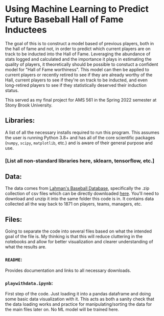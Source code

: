 # Using Machine Learning to Predict Future Baseball Hall of Fame Inductees
The goal of this is to construct a model based of previous players, both in the hall of fame and not, in order to predict which current players are on track to be inducted into the Hall of Fame. Leveraging the abundance of stats logged and calculated and the importance it plays in estimating the quality of players, it theoretically should be possible to constuct a confident model for "Hall of Fame worthiness". This model can then be applied to current players or recently retired to see if they are already worthy of the Hall, current players to see if they're on track to be inducted, and even long-retired players to see if they statistically deserved their induction status.

This served as my final project for AMS 561 in the Spring 2022 semester at Stony Brook University.
## Libraries:
A list of all the necessary installs required to run this program. This assumes the user is running Python 3.8+ and has all of the core scientific packages (`numpy`, `scipy`, `matplotlib`, etc.) and is aware of their general purpose and use. 
### [List all non-standard libraries here, sklearn, tensorflow, etc.]
## Data:
The data comes from [Lahman's Baseball Database](https://www.seanlahman.com/baseball-archive/statistics/), specifically the .zip collection of csv files which can be directly downloaded [here](https://github.com/chadwickbureau/baseballdatabank/archive/refs/tags/v2022.2.zip). You'll need to download and unzip it into the same folder this code is in. It contains data collected all the way back to 1871 on players, teams, managers, etc.


## Files:
Going to separate the code into several files based on what the intended goal of the file is. My thinking is that this will reduce cluttering in the notebooks and allow for better visualization and clearer understanding of what the results are.
### `README`:
Provides documentation and links to all necessary downloads.

### `playwithdata.ipynb`:
First step of the code. Just loading it into a pandas dataframe and doing some basic data visualization with it. This acts as both a sanity check that the data loading works and practice for manipulating/sorting the data for the main files later on. No ML model will be trained here.
